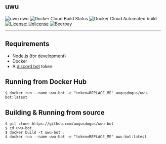 ## uwu

![uwu owo](https://img.shields.io/badge/uwu-owo-success) ![Docker Cloud Build Status](https://img.shields.io/docker/cloud/build/augusdogus/uwu-bot) ![Docker Cloud Automated build](https://img.shields.io/docker/cloud/automated/augusdogus/uwu-bot) [![License: Unlicense](https://img.shields.io/badge/license-Unlicense-blue.svg)](http://unlicense.org/) ![Beerpay](https://img.shields.io/beerpay/AugusDogus/uwu-bot) 

* * *

## Requirements

-   Node.js (for development)
-   Docker
-   A [discord bot](https://discordapp.com/developers/applications/) token

## Running from Docker Hub

    $ docker run --name uwu-bot -e "token=REPLACE_ME" augusdogus/uwu-bot:latest

## Building & Running from source

    $ git clone https://github.com/augusdogus/uwu-bot
    $ cd uwu-bot
    $ docker build -t uwu-bot .
    $ docker run --name uwu-bot -e "token=REPLACE_ME" uwu-bot:latest
